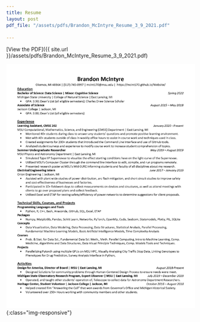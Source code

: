 ```yaml
---
title: Resume
layout: post
pdf_file: "/assets/pdfs/Brandon_McIntyre_Resume_3_9_2021.pdf"

---
```


[View the PDF]({{ site.url }}/assets/pdfs/Brandon_McIntyre_Resume_3_9_2021.pdf)

![Resume](/assets/images/Brandon_McIntyre_Resume_3_9_2021.jpg){:class="img-responsive"}
